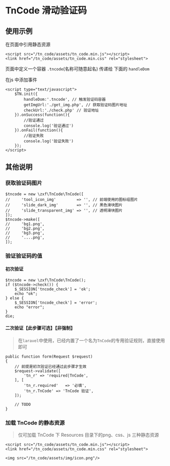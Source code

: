 # TnCode 滑动验证码

## 使用示例

在页面中引用静态资源

```
<script src="/tn_code/assets/tn_code.min.js"></script>
<link href="/tn_code/assets/tn_code.min.css" rel="stylesheet">
```

页面中定义一个容器 `.tncode`(名称可随意起名) 传递给 下面的 `handleDom`

在js 中添加事件

```
<script type="text/javascript">
    $TN.init({
        handleDom:'.tncode', // 触发验证码容器
        getImgUrl:'./get_img.php', // 获取验证码图片地址
        checkUrl:'./check.php' // 验证地址
    }).onSuccess(function(){
        //验证通过
        console.log('验证通过')
    }).onFail(function(){
        //验证失败
        console.log('验证失败')
    });
</script>
```

## 其他说明

### 获取验证码图片

```
$tncode = new \zxf\TnCode\TnCode([
//     'tool_icon_img'         => '', // 前端使用的图标组图片
//     'slide_dark_img'        => '', // 黑色滑块图片
//     'slide_transparent_img' => '', // 透明滑块图片
]);
$tncode->make([
//     'bg1.png',
//     'bg2.png',
//     'bg3.png',
//     '....png',
]);
```

### 验证验证码的值

#### 初次验证

```
$tncode = new \zxf\TnCode\TnCode();
if ($tncode->check()) {
    $_SESSION['tncode_check'] = 'ok';
    echo "ok";
} else {
    $_SESSION['tncode_check'] = 'error';
    echo "error";
}
die;
```

#### 二次验证【此步骤可选】【非强制】

> 在`laravel`中使用，已经内置了一个名为`TnCode`的专用验证规则，直接使用即可

```
public function form(Request $request)
{
    // 前提是初次验证已经通过此步骤才生效
    $request->validate([
        'tn_r' => 'required|TnCode',
    ], [
        'tn_r.required'   => '必填',
        'tn_r.TnCode' => 'TnCode 验证',
    ]);

    // TODO
}
```

### 加载 TnCode 的静态资源

> 仅可加载 TnCode 下 Resources 目录下的png、css、js 三种静态资源

```
<script src="/tn_code/assets/tn_code.min.js"></script>
<link href="/tn_code/assets/tn_code.min.css" rel="stylesheet">

<img src="/tn_code/assets/img/icon.png"/>
```
